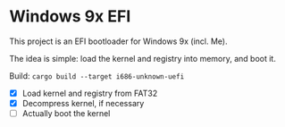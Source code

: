 # Windows 9x EFI
This project is an EFI bootloader for Windows 9x (incl. Me).

The idea is simple: load the kernel and registry into memory, and boot it.

Build: `cargo build --target i686-unknown-uefi`

- [x] Load kernel and registry from FAT32
- [x] Decompress kernel, if necessary
- [ ] Actually boot the kernel
